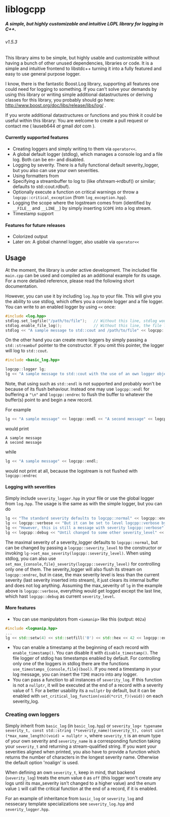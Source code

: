 # liblogcpp
##### A simple, but highly customizable and intuitive LGPL library for logging in C++.
###### v1.5.3

This library aims to be simple, but highly usable and customizable without having a bunch of other unused dependencies, libraries or code.
It is a simple and intuitive frontend to libstdc++ turning it into a fully featured and easy to use general purpose logger.

I know, there is the fantastic Boost.Log library, supporting all features one could need for logging to something. If you can't solve your demands by using this library or writing simple additional datastructures or deriving classes for this library, you probably should go here: http://www.boost.org/doc/libs/release/libs/log/ .

If you wrote additional datastructures or functions and you think it could be useful within this library: You are welcome to create a pull request or contact me ( lauseb644 _at_ gmail _dot_ com ).


#### Currently supported features

* Creating loggers and simply writing to them via `operator<<`.
* A global default logger (stdlog), which manages a console log and a file log. Both can be en- and disabled.
* Logging by severity. There is a fully functional default severity_logger, but you also can use your own severities.
* Using formatters from <iomanip>
* Specifying a streambuffer to log to (like ofstream->rdbuf() or similar; defaults to std::cout.rdbuf).
* Optionally execute a function on critical warnings or throw a `logcpp::critical_exception` (from `log_exception.hpp`).
* Logging the scope where the logstream comes from (identified by `__FILE__` and `__LINE__`) by simply inserting `SCOPE` into a log stream.
* Timestamp support

#### Features for future releases

* Colorized output
* Later on: A global channel logger, also usable via `operator<<`


## Usage

At the moment, the library is under active development. The included file `main.cpp` can be used and compiled as an additional example for its usage. For a more detailed reference, please read the following short documentation.

However, you can use it by including `log.hpp` to your file.
This will give you the ability to use stdlog, which offers you a console logger and a file logger. You can write to an enabled logger by using `<<` once:
```c++
#include <log.hpp>
stdlog.set_logfile("/path/to/file");   // Without this line, stdlog would log to ./globallog.log
stdlog.enable_file_log();              // Without this line, the file logger would not be called (default behaviour)
stdlog << "A sample message to std::cout and /path/to/file" << logcpp::endrec
```

On the other hand you can create more loggers by simply passing a `std::streambuf` pointer to the constructor. If you omit this pointer, the logger will log to `std::cout`.

```c++
#include <basic_log.hpp>

logcpp::logger lg;
lg << "A sample message to std::cout with the use of an own logger object";
```

Note, that using such as `std::endl` is not supported and probably won't be because of its flush behaviour.
Instead one may use `logcpp::endl` for buffering a `"\n"` and `logcpp::endrec` to flush the buffer to whatever the buffer(s) point to and begin a new record.

For example
```c++
lg << "A sample message" << logcpp::endl << "A second message" << logcpp::endrec;
```
would print
```
A sample message
A second message
```
while
```c++
lg << "A sample message" << logcpp::endl;
```
would not print at all, because the logstream is not flushed with `logcpp::endrec`

#### Logging with severities

Simply include `severity_logger.hpp` in your file or use the global logger from `log.hpp`.
The usage is the same as with the simple logger, but you can do
```c++
lg << "The standard severity defaults to logcpp::normal" << logcpp::endrec;
lg << logcpp::verbose << "But it can be set to level logcpp::verbose by inserting logcpp::verbose into the stream" << logcpp::endrec;
lg << "However, this is still a message with severity logcpp::verbose" << logcpp::endrec;
lg << logcpp::debug << "Until changed to some other severity_level" << logcpp::endrec;
```
The maximal severity of a severity_logger defaults to `logcpp::normal`, but can be changed by passing a `logcpp::severity_level` to the constructor or invoking `lg->set_max_severity(logcpp::severity_level)`.
When using stdlog, you can also use `set_max_{console,file}_severity(logcpp::severity_level)` for controlling only one of them.
The severity_logger will also flush its stream on `logcpp::endrec`, but in case, the max severity level is less than the current severity (last severity inserted into stream), it just clears its internal buffer and does not log anything.
Assuming the max_severity of `lg` in the example above is `logcpp::verbose`, everything would get logged except the last line, which hast `logcpp::debug` as current `severity_level`.


#### More features

* You can use manipulators from `<iomanip>` like this (output: `002a`)
```c++
#include <logmanip.hpp>
...
lg << std::setw(4) << std::setfill('0') << std::hex << 42 << logcpp::endrec;
```
* You can enable a timestamp at the beginning of each record with `enable_timestamp()`. You can disable it with `disable_timestamp()`. The file logger of stdlog has timestamps enabled by default. For controlling only one of the loggers in stdlog there are the functions `use_timestamps_{console,file}(bool)`.  If you need a timestamp in your log message, you can insert the `TIME` macro into any logger.
* You can pass a function to all instances of `severity_log`. If this function is not a `nullptr`, it will be executed at the end of a record with a severity value of 1. For a better usability its a `nullptr` by default, but it can be enabled with `set_critical_log_function(void(*crit_f)(void))` on each severity_log.


### Creating own loggers

Simply inherit from `basic_log` (in `basic_log.hpp`) or `severity_log< typename severity_t, const std::string (*severity_name)(severity_t), const uint (*max_name_length)(void) = nullptr >`, where `severity_t` is an enum type of your own severity and `severity_name` is a corresponding function taking your `severity_t` and returning a stream-qualified string.
If you want your severities aligned when printed, you also have to provide a function which returns the number of characters in the longest severity name. Otherwise the default option 'noalign' is used.

When defining an own `severity_t`, keep in mind, that backend (`severity_log`) treats the enum value `0` as `off` (this logger won't create any logs until its max_severity isn't changed to a higher value) and the enum value `1` will call the critical function at the end of a record, if it is enabled.

For an example of inheritance from `basic_log` or `severity_log` and nessecary template specializations see `severity_log.hpp` and `severity_logger.hpp`.

